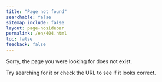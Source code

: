 ```yaml
---
title: "Page not found"
searchable: false
sitemap_include: false
layout: page-nosidebar
permalink: /en/404.html
toc: false
feedback: false
---
```


Sorry, the page you were looking for does not exist.

Try searching for it or check the URL to see if it looks correct.

